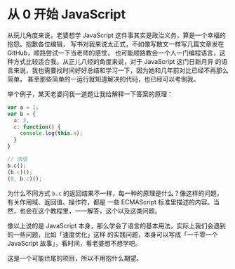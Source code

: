 # 从 0 开始 JavaScript

从玩儿角度来说，老婆想学 JavaScript 这件事其实是政治义务，算是一个幸福的抱怨。抱歉各位编辑，
写书对我来说太正式，不如像写散文一样写几篇文章发在 GitHub，顺路尝试一下当老师的感觉，
也可能顺路教会一个人一门编程语言，这种方式比较适合我。从正儿八经的角度来说，对于 JavaScript 这门日新月异
的语言来说，我也需要找时间好好总结和学习一下，因为她和几年前对比已经不再那么简单，
甚至那些简单的一运行就知道解决的代码，也已经可以考倒我。

举个例子，某天老婆问我一道题让我给解释一下答案的原理：

```js
var a = 1;
var b = {
  a: 2,
  c: function() {
    console.log(this.a);
  }
}

// 求值
b.c();
(b.c)();
(0, b.c)();
```

为什么不同方式 `b.c` 的返回结果不一样，每一种的原理是什么？像这样的问题，有关作用域、返回值、操作符，都是
一些 ECMAScript 标准里描述的内容。当然，也会在这个教程里，一一解答，这个以及这类问题。

像以上说的是 JavaScript 本身，那么学会了语言的基本用法，实际上我们会遇到的一些问题，比如「速度优化」这样
的实践问题，本身可以写成「一千零一个 JavaScript 故事」，看时间，看老婆想不想学吧。

这是一个可能烂尾的项目，所以不用抱什么期望。
